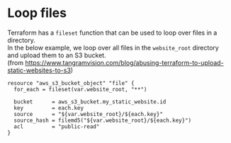 # Loop files

Terraform has a `fileset` function that can be used to loop over files in a directory.  
In the below example, we loop over all files in the `website_root` directory and upload them to an S3 bucket.  
(from https://www.tangramvision.com/blog/abusing-terraform-to-upload-static-websites-to-s3)

```hcl
resource "aws_s3_bucket_object" "file" {
  for_each = fileset(var.website_root, "**")

  bucket      = aws_s3_bucket.my_static_website.id
  key         = each.key
  source      = "${var.website_root}/${each.key}"
  source_hash = filemd5("${var.website_root}/${each.key}")
  acl         = "public-read"
}
```
